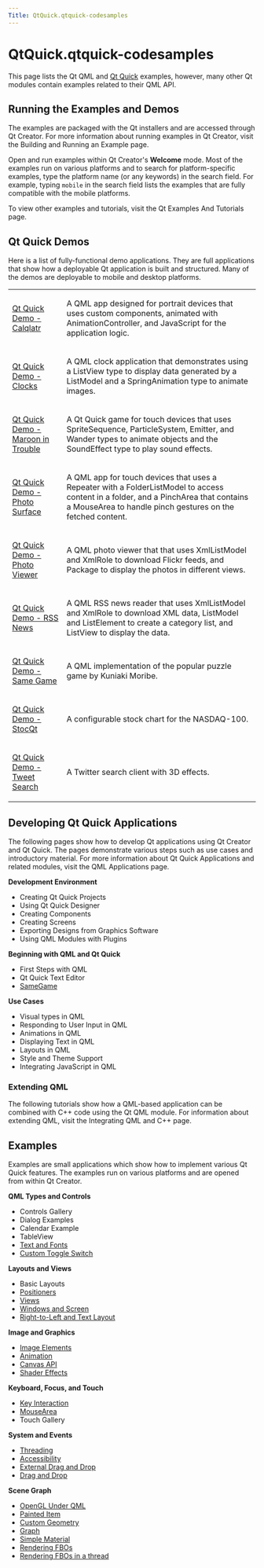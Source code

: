 ```yaml
---
Title: QtQuick.qtquick-codesamples
---
```


# QtQuick.qtquick-codesamples

<span class="subtitle"></span>
<!-- $$$qtquick-codesamples.html-description -->
<p>This page lists the Qt QML and <a href="QtQuick.qtquick-index.md">Qt Quick</a> examples, however, many other Qt modules contain examples related to their QML API.</p>
<h2 id="running-the-examples-and-demos">Running the Examples and Demos</h2>
<p>The examples are packaged with the Qt installers and are accessed through Qt Creator. For more information about running examples in Qt Creator, visit the Building and Running an Example page.</p>
<p>Open and run examples within Qt Creator's <b>Welcome</b> mode. Most of the examples run on various platforms and to search for platform-specific examples, type the platform name (or any keywords) in the search field. For example, typing <code>mobile</code> in the search field lists the examples that are fully compatible with the mobile platforms.</p>
<p>To view other examples and tutorials, visit the Qt Examples And Tutorials page.</p>
<h2 id="qt-quick-demos">Qt Quick Demos</h2>
<p>Here is a list of fully-functional demo applications. They are full applications that show how a deployable Qt application is built and structured. Many of the demos are deployable to mobile and desktop platforms.</p>
<table class="annotated">
<tr class="odd topAlign"><td class="tblName"><p><a href="https://developer.ubuntu.comapps/qml/sdk-15.04.4/QtQuick.demos-calqlatr/">Qt Quick Demo - Calqlatr</a></p></td><td class="tblDescr"><p>A QML app designed for portrait devices that uses custom components, animated with AnimationController, and JavaScript for the application logic.</p></td></tr>
<tr class="even topAlign"><td class="tblName"><p><a href="https://developer.ubuntu.comapps/qml/sdk-15.04.4/QtQuick.demos-clocks/">Qt Quick Demo - Clocks</a></p></td><td class="tblDescr"><p>A QML clock application that demonstrates using a ListView type to display data generated by a ListModel and a SpringAnimation type to animate images.</p></td></tr>
<tr class="odd topAlign"><td class="tblName"><p><a href="https://developer.ubuntu.comapps/qml/sdk-15.04.4/QtQuick.demos-maroon/">Qt Quick Demo - Maroon in Trouble</a></p></td><td class="tblDescr"><p>A Qt Quick game for touch devices that uses SpriteSequence, ParticleSystem, Emitter, and Wander types to animate objects and the SoundEffect type to play sound effects.</p></td></tr>
<tr class="even topAlign"><td class="tblName"><p><a href="https://developer.ubuntu.comapps/qml/sdk-15.04.4/QtQuick.demos-photosurface/">Qt Quick Demo - Photo Surface</a></p></td><td class="tblDescr"><p>A QML app for touch devices that uses a Repeater with a FolderListModel to access content in a folder, and a PinchArea that contains a MouseArea to handle pinch gestures on the fetched content.</p></td></tr>
<tr class="odd topAlign"><td class="tblName"><p><a href="https://developer.ubuntu.comapps/qml/sdk-15.04.4/QtQuick.demos-photoviewer/">Qt Quick Demo - Photo Viewer</a></p></td><td class="tblDescr"><p>A QML photo viewer that that uses XmlListModel and XmlRole to download Flickr feeds, and Package to display the photos in different views.</p></td></tr>
<tr class="even topAlign"><td class="tblName"><p><a href="https://developer.ubuntu.comapps/qml/sdk-15.04.4/QtQuick.demos-rssnews/">Qt Quick Demo - RSS News</a></p></td><td class="tblDescr"><p>A QML RSS news reader that uses XmlListModel and XmlRole to download XML data, ListModel and ListElement to create a category list, and ListView to display the data.</p></td></tr>
<tr class="odd topAlign"><td class="tblName"><p><a href="https://developer.ubuntu.comapps/qml/sdk-15.04.4/QtQuick.demos-samegame/">Qt Quick Demo - Same Game</a></p></td><td class="tblDescr"><p>A QML implementation of the popular puzzle game by Kuniaki Moribe.</p></td></tr>
<tr class="even topAlign"><td class="tblName"><p><a href="https://developer.ubuntu.comapps/qml/sdk-15.04.4/QtQuick.demos-stocqt/">Qt Quick Demo - StocQt</a></p></td><td class="tblDescr"><p>A configurable stock chart for the NASDAQ-100.</p></td></tr>
<tr class="odd topAlign"><td class="tblName"><p><a href="https://developer.ubuntu.comapps/qml/sdk-15.04.4/QtQuick.demos-tweetsearch/">Qt Quick Demo - Tweet Search</a></p></td><td class="tblDescr"><p>A Twitter search client with 3D effects.</p></td></tr>
</table>
<h2 id="developing-qt-quick-applications">Developing Qt Quick Applications</h2>
<p>The following pages show how to develop Qt applications using Qt Creator and Qt Quick. The pages demonstrate various steps such as use cases and introductory material. For more information about Qt Quick Applications and related modules, visit the QML Applications page.</p>
<p><b>Development Environment</b></p>
<ul>
<li>Creating Qt Quick Projects</li>
<li>Using Qt Quick Designer</li>
<li>Creating Components</li>
<li>Creating Screens</li>
<li>Exporting Designs from Graphics Software</li>
<li>Using QML Modules with Plugins</li>
</ul>
<p><b>Beginning with QML and Qt Quick</b></p>
<ul>
<li>First Steps with QML</li>
<li>Qt Quick Text Editor</li>
<li><a href="QtQuick.qml-advtutorial.md">SameGame</a></li>
</ul>
<p><b>Use Cases</b></p>
<ul>
<li>Visual types in QML</li>
<li>Responding to User Input in QML</li>
<li>Animations in QML</li>
<li>Displaying Text in QML</li>
<li>Layouts in QML</li>
<li>Style and Theme Support</li>
<li>Integrating JavaScript in QML</li>
</ul>
<h3 >Extending QML</h3>
<p>The following tutorials show how a QML-based application can be combined with C++ code using the Qt QML module. For information about extending QML, visit the Integrating QML and C++ page.</p>
<h2 id="examples">Examples</h2>
<p>Examples are small applications which show how to implement various Qt Quick features. The examples run on various platforms and are opened from within Qt Creator.</p>
<p><b>QML Types and Controls</b></p>
<ul>
<li>Controls Gallery</li>
<li>Dialog Examples</li>
<li>Calendar Example</li>
<li>TableView</li>
<li><a href="https://developer.ubuntu.comapps/qml/sdk-15.04.4/QtQuick.text/">Text and Fonts</a></li>
<li><a href="QtQuick.qmlexampletoggleswitch.md">Custom Toggle Switch</a></li>
</ul>
<p><b>Layouts and Views</b></p>
<ul>
<li>Basic Layouts</li>
<li><a href="https://developer.ubuntu.comapps/qml/sdk-15.04.4/QtQuick.positioners/">Positioners</a></li>
<li><a href="https://developer.ubuntu.comapps/qml/sdk-15.04.4/QtQuick.views/">Views</a></li>
<li><a href="https://developer.ubuntu.comapps/qml/sdk-15.04.4/QtQuick.window/">Windows and Screen</a></li>
<li><a href="https://developer.ubuntu.comapps/qml/sdk-15.04.4/QtQuick.righttoleft/">Right-to-Left and Text Layout</a></li>
</ul>
<p><b>Image and Graphics</b></p>
<ul>
<li><a href="https://developer.ubuntu.comapps/qml/sdk-15.04.4/QtQuick.imageelements/">Image Elements</a></li>
<li><a href="https://developer.ubuntu.comapps/qml/sdk-15.04.4/QtQuick.animation/">Animation</a></li>
<li><a href="https://developer.ubuntu.comapps/qml/sdk-15.04.4/QtQuick.canvas/">Canvas API</a></li>
<li><a href="https://developer.ubuntu.comapps/qml/sdk-15.04.4/QtQuick.shadereffects/">Shader Effects</a></li>
</ul>
<p><b>Keyboard, Focus, and Touch</b></p>
<ul>
<li><a href="https://developer.ubuntu.comapps/qml/sdk-15.04.4/QtQuick.keyinteraction/">Key Interaction</a></li>
<li><a href="https://developer.ubuntu.comapps/qml/sdk-15.04.4/QtQuick.mousearea/">MouseArea</a></li>
<li>Touch Gallery</li>
</ul>
<p><b>System and Events</b></p>
<ul>
<li><a href="https://developer.ubuntu.comapps/qml/sdk-15.04.4/QtQuick.threading/">Threading</a></li>
<li><a href="https://developer.ubuntu.comapps/qml/sdk-15.04.4/QtQuick.quick-accessibility/">Accessibility</a></li>
<li><a href="https://developer.ubuntu.comapps/qml/sdk-15.04.4/QtQuick.externaldraganddrop/">External Drag and Drop</a></li>
<li><a href="https://developer.ubuntu.comapps/qml/sdk-15.04.4/QtQuick.draganddrop/">Drag and Drop</a></li>
</ul>
<p><b>Scene Graph</b></p>
<ul>
<li><a href="https://developer.ubuntu.comapps/qml/sdk-15.04.4/QtQuick.scenegraph-openglunderqml/">OpenGL Under QML</a></li>
<li><a href="https://developer.ubuntu.comapps/qml/sdk-15.04.4/QtQuick.customitems-painteditem/">Painted Item</a></li>
<li><a href="https://developer.ubuntu.comapps/qml/sdk-15.04.4/QtQuick.scenegraph-customgeometry/">Custom Geometry</a></li>
<li><a href="https://developer.ubuntu.comapps/qml/sdk-15.04.4/QtQuick.scenegraph-graph/">Graph</a></li>
<li><a href="https://developer.ubuntu.comapps/qml/sdk-15.04.4/QtQuick.scenegraph-simplematerial/">Simple Material</a></li>
<li><a href="https://developer.ubuntu.comapps/qml/sdk-15.04.4/QtQuick.scenegraph-textureinsgnode/">Rendering FBOs</a></li>
<li><a href="https://developer.ubuntu.comapps/qml/sdk-15.04.4/QtQuick.scenegraph-textureinthread/">Rendering FBOs in a thread</a></li>
</ul>
<!-- @@@qtquick-codesamples.html -->
